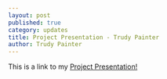 ```yaml
---
layout: post
published: true
category: updates
title: Project Presentation - Trudy Painter
author: Trudy Painter
---
```

This is a link to my [Project Presentation!](https://docs.google.com/presentation/d/10TQqRzk-ya7U7cCuZxyzlqPOl6ELZ608R5HcGoofqSE/edit?usp=sharing)
